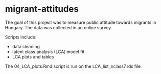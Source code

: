 # migrant-attitudes

The goal of this project was to measure public attitude towards migrants in Hungary. The data was collected in an online survey.

Scripts include: 

- data cleaning
- latent class analysis (LCA) model fit
- LCA plots and tables

The 04_LCA_plots.Rmd script is run on the LCA_list_nclass7.rds file.
